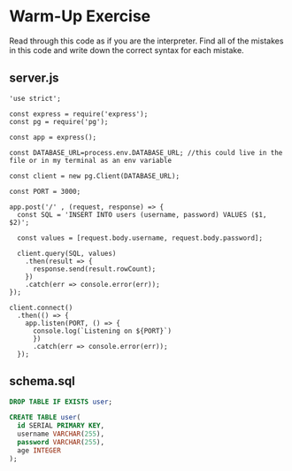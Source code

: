# Warm-Up Exercise
Read through this code as if you are the interpreter. Find all of the mistakes in this code and write down the correct syntax for each mistake.

## server.js

```
'use strict';

const express = require('express');
const pg = require('pg');

const app = express();

const DATABASE_URL=process.env.DATABASE_URL; //this could live in the file or in my terminal as an env variable

const client = new pg.Client(DATABASE_URL);

const PORT = 3000;

app.post('/' , (request, response) => {
  const SQL = 'INSERT INTO users (username, password) VALUES ($1, $2)';

  const values = [request.body.username, request.body.password];
  
  client.query(SQL, values)
    .then(result => {
      response.send(result.rowCount);
    })
    .catch(err => console.error(err));
});

client.connect()
  .then(() => {
    app.listen(PORT, () => {
      console.log(`Listening on ${PORT}`)
      })
      .catch(err => console.error(err));
  });
```

## schema.sql

``` sql
DROP TABLE IF EXISTS user;

CREATE TABLE user(
  id SERIAL PRIMARY KEY,
  username VARCHAR(255),
  password VARCHAR(255),
  age INTEGER
);
```
